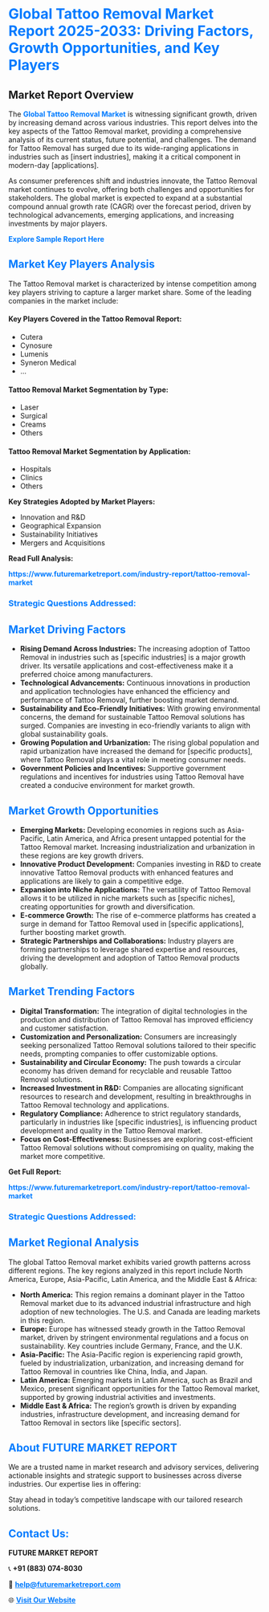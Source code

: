 <h1 style="color: #007BFF;">Global Tattoo Removal Market Report 2025-2033: Driving Factors, Growth Opportunities, and Key Players</h1>

<section id="overview">
<h2>Market Report Overview</h2>
<p>The <a href="https://www.futuremarketreport.com/industry-report/tattoo-removal-market" style="color: #007BFF; text-decoration: none;"><strong>Global Tattoo Removal Market</strong></a> is witnessing significant growth, driven by increasing demand across various industries. This report delves into the key aspects of the Tattoo Removal market, providing a comprehensive analysis of its current status, future potential, and challenges. The demand for Tattoo Removal has surged due to its wide-ranging applications in industries such as [insert industries], making it a critical component in modern-day [applications].</p>
<p>As consumer preferences shift and industries innovate, the Tattoo Removal market continues to evolve, offering both challenges and opportunities for stakeholders. The global market is expected to expand at a substantial compound annual growth rate (CAGR) over the forecast period, driven by technological advancements, emerging applications, and increasing investments by major players.</p>
</section>

<section id="overview">
<p><a href="https://www.futuremarketreport.com/request-sample/reportId=108212" style="color: #007BFF; text-decoration: none;"><strong>Explore Sample Report Here</strong></a></p>
</section>

<section id="key-players">
<h2 style="color: #007BFF;">Market Key Players Analysis</h2>
<p>The Tattoo Removal market is characterized by intense competition among key players striving to capture a larger market share. Some of the leading companies in the market include:</p>
<h4>Key Players Covered in the Tattoo Removal Report:</h4>
<ul><li>Cutera</li><li>Cynosure</li><li>Lumenis</li><li>Syneron Medical</li><li>...</li></ul>
<h4>Tattoo Removal Market Segmentation by Type:</h4>
<ul><li>Laser</li><li>Surgical</li><li>Creams</li><li>Others</li></ul>

<h4>Tattoo Removal Market Segmentation by Application:</h4>
<ul><li>Hospitals</li><li>Clinics</li><li>Others</li></ul>
<p><strong>Key Strategies Adopted by Market Players:</strong></p>
<ul>
<li>Innovation and R&D</li>
<li>Geographical Expansion</li>
<li>Sustainability Initiatives</li>
<li>Mergers and Acquisitions</li>
</ul>
</section>

<section>
<p><strong>Read Full Analysis: </strong></p><a href="https://www.futuremarketreport.com/industry-report/tattoo-removal-market" style="color: #007BFF; text-decoration: none;"><strong>https://www.futuremarketreport.com/industry-report/tattoo-removal-market</strong></a>
<h3 style="color: #007BFF;">Strategic Questions Addressed:</h3>
</section>

<section id="driving-factors">
<h2 style="color: #007BFF;">Market Driving Factors</h2>
<ul>
<li><strong>Rising Demand Across Industries:</strong> The increasing adoption of Tattoo Removal in industries such as [specific industries] is a major growth driver. Its versatile applications and cost-effectiveness make it a preferred choice among manufacturers.</li>
<li><strong>Technological Advancements:</strong> Continuous innovations in production and application technologies have enhanced the efficiency and performance of Tattoo Removal, further boosting market demand.</li>
<li><strong>Sustainability and Eco-Friendly Initiatives:</strong> With growing environmental concerns, the demand for sustainable Tattoo Removal solutions has surged. Companies are investing in eco-friendly variants to align with global sustainability goals.</li>
<li><strong>Growing Population and Urbanization:</strong> The rising global population and rapid urbanization have increased the demand for [specific products], where Tattoo Removal plays a vital role in meeting consumer needs.</li>
<li><strong>Government Policies and Incentives:</strong> Supportive government regulations and incentives for industries using Tattoo Removal have created a conducive environment for market growth.</li>
</ul>
</section>

<section id="growth-opportunities">
<h2 style="color: #007BFF;">Market Growth Opportunities</h2>
<ul>
<li><strong>Emerging Markets:</strong> Developing economies in regions such as Asia-Pacific, Latin America, and Africa present untapped potential for the Tattoo Removal market. Increasing industrialization and urbanization in these regions are key growth drivers.</li>
<li><strong>Innovative Product Development:</strong> Companies investing in R&D to create innovative Tattoo Removal products with enhanced features and applications are likely to gain a competitive edge.</li>
<li><strong>Expansion into Niche Applications:</strong> The versatility of Tattoo Removal allows it to be utilized in niche markets such as [specific niches], creating opportunities for growth and diversification.</li>
<li><strong>E-commerce Growth:</strong> The rise of e-commerce platforms has created a surge in demand for Tattoo Removal used in [specific applications], further boosting market growth.</li>
<li><strong>Strategic Partnerships and Collaborations:</strong> Industry players are forming partnerships to leverage shared expertise and resources, driving the development and adoption of Tattoo Removal products globally.</li>
</ul>
</section>

<section id="trending-factors">
<h2 style="color: #007BFF;">Market Trending Factors</h2>
<ul>
<li><strong>Digital Transformation:</strong> The integration of digital technologies in the production and distribution of Tattoo Removal has improved efficiency and customer satisfaction.</li>
<li><strong>Customization and Personalization:</strong> Consumers are increasingly seeking personalized Tattoo Removal solutions tailored to their specific needs, prompting companies to offer customizable options.</li>
<li><strong>Sustainability and Circular Economy:</strong> The push towards a circular economy has driven demand for recyclable and reusable Tattoo Removal solutions.</li>
<li><strong>Increased Investment in R&D:</strong> Companies are allocating significant resources to research and development, resulting in breakthroughs in Tattoo Removal technology and applications.</li>
<li><strong>Regulatory Compliance:</strong> Adherence to strict regulatory standards, particularly in industries like [specific industries], is influencing product development and quality in the Tattoo Removal market.</li>
<li><strong>Focus on Cost-Effectiveness:</strong> Businesses are exploring cost-efficient Tattoo Removal solutions without compromising on quality, making the market more competitive.</li>
</ul>
</section>

<section>
<p><strong>Get Full Report: </strong></p><a href="https://www.futuremarketreport.com/industry-report/tattoo-removal-market" style="color: #007BFF; text-decoration: none;"><strong>https://www.futuremarketreport.com/industry-report/tattoo-removal-market</strong></a>
<h3 style="color: #007BFF;">Strategic Questions Addressed:</h3>
</section>


<section id="regional-analysis">
<h2 style="color: #007BFF;">Market Regional Analysis</h2>
<p>The global Tattoo Removal market exhibits varied growth patterns across different regions. The key regions analyzed in this report include North America, Europe, Asia-Pacific, Latin America, and the Middle East & Africa:</p>
<ul>
<li><strong>North America:</strong> This region remains a dominant player in the Tattoo Removal market due to its advanced industrial infrastructure and high adoption of new technologies. The U.S. and Canada are leading markets in this region.</li>
<li><strong>Europe:</strong> Europe has witnessed steady growth in the Tattoo Removal market, driven by stringent environmental regulations and a focus on sustainability. Key countries include Germany, France, and the U.K.</li>
<li><strong>Asia-Pacific:</strong> The Asia-Pacific region is experiencing rapid growth, fueled by industrialization, urbanization, and increasing demand for Tattoo Removal in countries like China, India, and Japan.</li>
<li><strong>Latin America:</strong> Emerging markets in Latin America, such as Brazil and Mexico, present significant opportunities for the Tattoo Removal market, supported by growing industrial activities and investments.</li>
<li><strong>Middle East & Africa:</strong> The region’s growth is driven by expanding industries, infrastructure development, and increasing demand for Tattoo Removal in sectors like [specific sectors].</li>
</ul>
</section>

<footer>
<h2 style="color: #007BFF;">About FUTURE MARKET REPORT</h2>
<p>We are a trusted name in market research and advisory services, delivering actionable insights and strategic support to businesses across diverse industries. Our expertise lies in offering:</p>

<p>Stay ahead in today’s competitive landscape with our tailored research solutions.</p>

<h2 style="color: #007BFF;">Contact Us:</h2>
<p><strong>FUTURE MARKET REPORT</strong></p>
<p>📞 <strong>+91 (883) 074-8030</strong></p>
<p>📧 <strong><a href="mailto:help@futuremarketreport.com" style="color: #007BFF;">help@futuremarketreport.com</a></strong></p>
<p>🌐 <strong><a href="https://www.futuremarketreport.com/" style="color: #007BFF;">Visit Our Website</a></strong></p>
</footer>